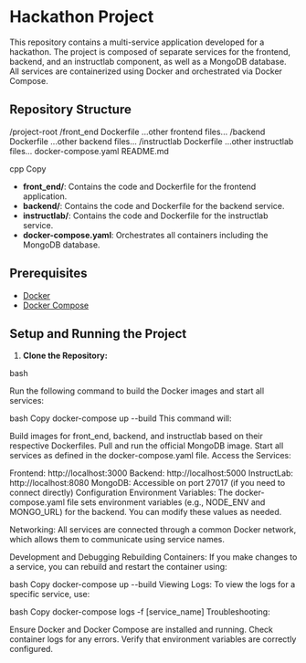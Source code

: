 # Hackathon Project

This repository contains a multi-service application developed for a hackathon. The project is composed of separate services for the frontend, backend, and an instructlab component, as well as a MongoDB database. All services are containerized using Docker and orchestrated via Docker Compose.

## Repository Structure

/project-root /front_end Dockerfile ...other frontend files... /backend Dockerfile ...other backend files... /instructlab Dockerfile ...other instructlab files... docker-compose.yaml README.md

cpp
Copy

- **front_end/**: Contains the code and Dockerfile for the frontend application.
- **backend/**: Contains the code and Dockerfile for the backend service.
- **instructlab/**: Contains the code and Dockerfile for the instructlab service.
- **docker-compose.yaml**: Orchestrates all containers including the MongoDB database.

## Prerequisites

- [Docker](https://www.docker.com/get-started)  
- [Docker Compose](https://docs.docker.com/compose/install/)

## Setup and Running the Project

1. **Clone the Repository:**

bash

Run the following command to build the Docker images and start all services:

bash
Copy
docker-compose up --build
This command will:

Build images for front_end, backend, and instructlab based on their respective Dockerfiles.
Pull and run the official MongoDB image.
Start all services as defined in the docker-compose.yaml file.
Access the Services:

Frontend: http://localhost:3000
Backend: http://localhost:5000
InstructLab: http://localhost:8080
MongoDB: Accessible on port 27017 (if you need to connect directly)
Configuration
Environment Variables:
The docker-compose.yaml file sets environment variables (e.g., NODE_ENV and MONGO_URL) for the backend. You can modify these values as needed.

Networking:
All services are connected through a common Docker network, which allows them to communicate using service names.

Development and Debugging
Rebuilding Containers:
If you make changes to a service, you can rebuild and restart the container using:

bash
Copy
docker-compose up --build
Viewing Logs:
To view the logs for a specific service, use:

bash
Copy
docker-compose logs -f [service_name]
Troubleshooting:

Ensure Docker and Docker Compose are installed and running.
Check container logs for any errors.
Verify that environment variables are correctly configured.
